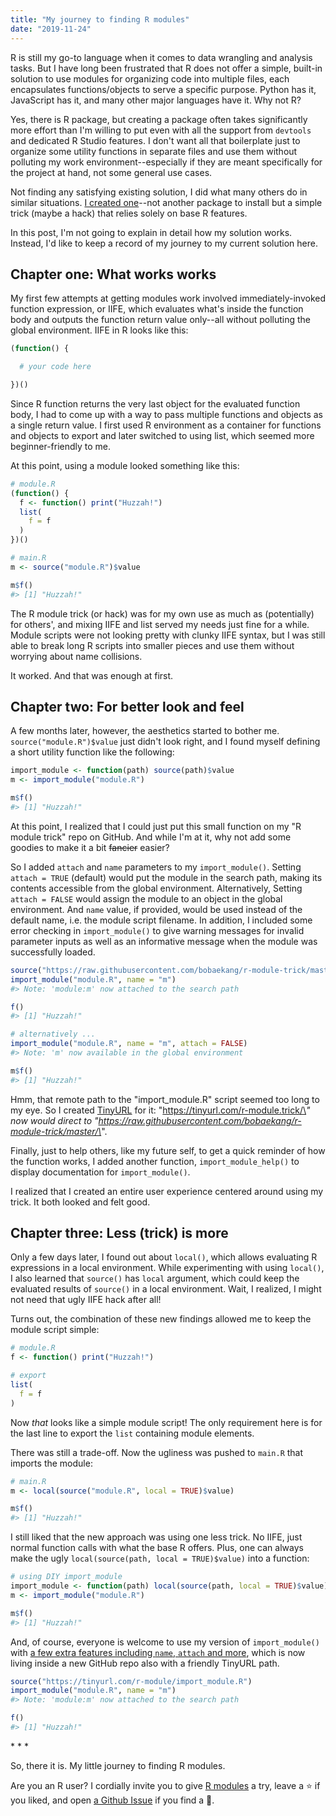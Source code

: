 ```yaml
---
title: "My journey to finding R modules"
date: "2019-11-24"
---
```


R is still my go-to language when it comes to data wrangling and analysis tasks. But I have long been frustrated that R does not offer a simple, built-in solution to use modules for organizing code into multiple files, each encapsulates functions/objects to serve a specific purpose. Python has it, JavaScript has it, and many other major languages have it. Why not R?

Yes, there is R package, but creating a package often takes significantly more effort than I'm willing to put even with all the support from `devtools` and dedicated R Studio features. I don't want all that boilerplate just to organize some utility functions in separate files and use them without polluting my work environment--especially if they are meant specifically for the project at hand, not some general use cases.

Not finding any satisfying existing solution, I did what many others do in similar situations. [I created one](https://github.com/bobaekang/r-module)--not another package to install but a simple trick (maybe a hack) that relies solely on base R features.

In this post, I'm not going to explain in detail how my solution works. Instead, I'd like to keep a record of my journey to my current solution here.

## Chapter one: What works works

My first few attempts at getting modules work involved immediately-invoked function expression, or IIFE, which evaluates what's inside the function body and outputs the function return value only--all without polluting the global environment. IIFE in R looks like this:

```r
(function() {

  # your code here

})()
```

Since R function returns the very last object for the evaluated function body, I had to come up with a way to pass multiple functions and objects as a single return value. I first used R environment as a container for functions and objects to export and later switched to using list, which seemed more beginner-friendly to me.

At this point, using a module looked something like this:

```r
# module.R
(function() {
  f <- function() print("Huzzah!")
  list(
    f = f
  )
})()

# main.R
m <- source("module.R")$value

m$f()
#> [1] "Huzzah!"
```

The R module trick (or hack) was for my own use as much as (potentially) for others', and mixing IIFE and list served my needs just fine for a while. Module scripts were not looking pretty with clunky IIFE syntax, but I was still able to break long R scripts into smaller pieces and use them without worrying about name collisions.

It worked. And that was enough at first.

## Chapter two: For better look and feel

A few months later, however, the aesthetics started to bother me. `source("module.R")$value` just didn't look right, and I found myself defining a short utility function like the following:

```r
import_module <- function(path) source(path)$value
m <- import_module("module.R")

m$f()
#> [1] "Huzzah!"
```

At this point, I realized that I could just put this small function on my "R module trick" repo on GitHub. And while I'm at it, why not add some goodies to make it a bit ~~fancier~~ easier?

So I added `attach` and `name` parameters to my `import_module()`. Setting `attach = TRUE` (default) would put the module in the search path, making its contents accessible from the global environment. Alternatively, Setting `attach = FALSE` would assign the module to an object in the global environment. And `name` value, if provided, would be used instead of the default name, i.e. the module script filename. In addition, I included some error checking in `import_module()` to give warning messages for invalid parameter inputs as well as an informative message when the module was successfully loaded.

```r
source("https://raw.githubusercontent.com/bobaekang/r-module-trick/master/import_module.R")
import_module("module.R", name = "m")
#> Note: 'module:m' now attached to the search path

f()
#> [1] "Huzzah!"

# alternatively ...
import_module("module.R", name = "m", attach = FALSE)
#> Note: 'm' now available in the global environment

m$f()
#> [1] "Huzzah!"
```

Hmm, that remote path to the "import_module.R" script seemed too long to my eye. So I created [TinyURL](https://tinyurl.com/) for it: "https://tinyurl.com/r-module.trick/\*" now would direct to "https://raw.githubusercontent.com/bobaekang/r-module-trick/master/\*".

Finally, just to help others, like my future self, to get a quick reminder of how the function works, I added another function, `import_module_help()` to display documentation for `import_module()`.

I realized that I created an entire user experience centered around using my trick. It both looked and felt good.

## Chapter three: Less (trick) is more

Only a few days later, I found out about `local()`, which allows evaluating R expressions in a local environment. While experimenting with using `local()`, I also learned that `source()` has `local` argument, which could keep the evaluated results of `source()` in a local environment. Wait, I realized, I might not need that ugly IIFE hack after all!

Turns out, the combination of these new findings allowed me to keep the module script simple:

```r
# module.R
f <- function() print("Huzzah!")

# export
list(
  f = f
)
```

Now *that* looks like a simple module script! The only requirement here is for the last line to export the `list` containing module elements.

There was still a trade-off. Now the ugliness was pushed to `main.R` that imports the module:

```r
# main.R
m <- local(source("module.R", local = TRUE)$value)

m$f()
#> [1] "Huzzah!"
```

I still liked that the new approach was using one less trick. No IIFE, just normal function calls with what the base R offers. Plus, one can always make the ugly `local(source(path, local = TRUE)$value)` into a function:

```r
# using DIY import_module
import_module <- function(path) local(source(path, local = TRUE)$value)
m <- import_module("module.R")

m$f()
#> [1] "Huzzah!"
```

And, of course, everyone is welcome to use my version of `import_module()` with [a few extra features including `name`, `attach` and more](https://github.com/bobaekang/r-module#import_module-function), which is now living inside a new GitHub repo also with a friendly TinyURL path.

```r
source("https://tinyurl.com/r-module/import_module.R")
import_module("module.R", name = "m")
#> Note: 'module:m' now attached to the search path

f()
#> [1] "Huzzah!"
```

\* * * 

So, there it is. My little journey to finding R modules.

Are you an R user? I cordially invite you to give [R modules](https://github.com/bobaekang/r-module) a try, leave a ⭐ if you liked, and open [a Github Issue](https://github.com/bobaekang/r-module/issues) if you find a 🐞.